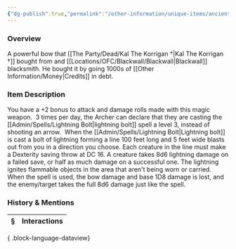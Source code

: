 ```yaml
---
{"dg-publish":true,"permalink":"/other-information/unique-items/ancient-elven-lightning-longbow/","tags":["korriitem","kalitem"],"updated":"2025-08-31T21:36:58.897+01:00"}
---
```


### Overview
A powerful bow that [[The Party/Dead/Kal The Korrigan †\|Kal The Korrigan †]] bought from and [[Locations/OFC/Blackwall/Blackwall\|Blackwall]] blacksmith. He bought it by going 1000s of [[Other Information/Money\|Credits]] in debt.  

### Item Description
You have a +2 bonus to attack and damage rolls made with this magic weapon.  3 times per day, the Archer can declare that they are casting the [[Admin/Spells/Lightning Bolt\|lightning bolt]] spell a level 3, instead of shooting an arrow.  When the [[Admin/Spells/Lightning Bolt\|Lightning bolt]] is cast a bolt of lightning forming a line 100 feet long and 5 feet wide blasts out from you in a direction you choose. Each creature in the line must make a Dexterity saving throw at DC 16. A creature takes 8d6 lightning damage on a failed save, or half as much damage on a successful one. The lightning ignites flammable objects in the area that aren't being worn or carried. When the spell is used, the bow damage and base 1D8 damage is lost, and the enemy/target takes the full 8d6 damage just like the spell.

### History & Mentions
| § | Interactions |
| - | ------------ |

{ .block-language-dataview}
